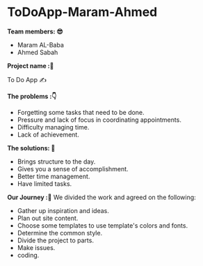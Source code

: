 # ToDoApp-Maram-Ahmed

**Team members: 😎**
* Maram AL-Baba
* Ahmed Sabah

**Project name :📍**
 
To Do App ✍

**The problems :👇**
* Forgetting some tasks that need to be done.
* Pressure and lack of focus in coordinating appointments.
* Difficulty managing time.
* Lack of achievement.

**The solutions: 🤞**
* Brings structure to the day.
* Gives you a sense of accomplishment.
* Better time management.
* Have limited tasks.

**Our Journey :🚀**
We divided the work and agreed on the following:
* Gather up inspiration and ideas.
* Plan out site content.
* Choose some templates to use template's colors and fonts.
* Determine the common style.
* Divide the project to parts.
* Make issues.
* coding.

